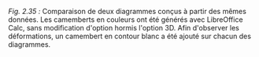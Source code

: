 *Fig. 2.35 :* Comparaison de deux diagrammes conçus à partir des mêmes données. Les camemberts en couleurs ont été générés avec LibreOffice Calc, sans modification d'option hormis l'option 3D. Afin d'observer les déformations, un camembert en contour blanc a été ajouté sur chacun des diagrammes.